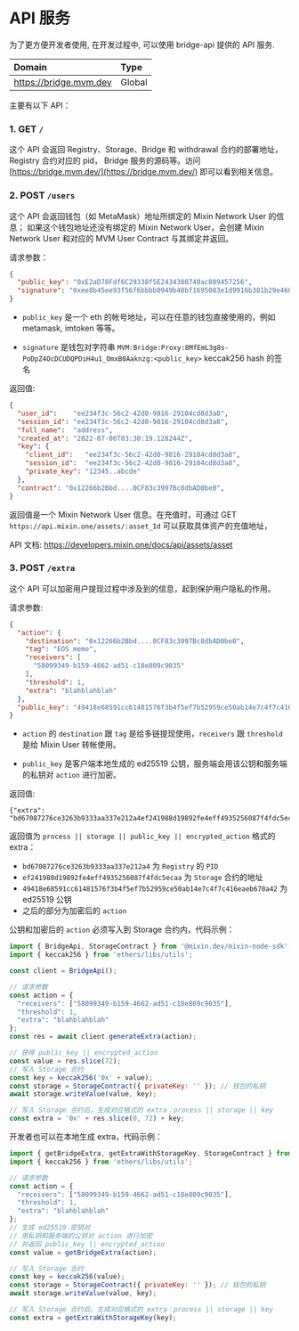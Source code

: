 # API 服务

为了更方便开发者使用, 在开发过程中, 可以使用 bridge-api 提供的 API 服务.

| Domain                     | Type   |
|:---------------------------| :----- |
| <https://bridge.mvm.dev> | Global |

主要有以下 API：

### 1. GET `/`

这个 API 会返回 Registry、Storage、Bridge 和 withdrawal 合约的部署地址，Registry 合约对应的 pid，
Bridge 服务的源码等。访问 [https://bridge.mvm.dev/](https://bridge.mvm.dev/) 即可以看到相关信息。


### 2. POST `/users`

这个 API 会返回钱包（如 MetaMask）地址所绑定的 Mixin Network User 的信息；
如果这个钱包地址还没有绑定的 Mixin Network User，会创建 Mixin Network User 和对应的 MVM User Contract 与其绑定并返回。

请求参数：

```json
{
  "public_key": "0xE2aD78Fdf6C29338f5E2434380740ac889457256",
  "signature": "0xee8b45ee93f56f6bbbb0949b48bf1695083e1d9916b381b29e460541e607f34519759c93ddb6de6fd1b04c4d3c6f598d3e2e977185cf467c087918e108ce49691c"
}
```

* `public_key` 是一个 eth 的帐号地址，可以在任意的钱包直接使用的，例如 metamask, imtoken 等等。

* `signature` 是钱包对字符串 `MVM:Bridge:Proxy:8MfEmL3g8s-PoDpZ4OcDCUDQPDiH4u1_OmxB0Aaknzg:<public_key>` keccak256 hash 的签名

返回值:

```json
{
  "user_id":    "ee234f3c-56c2-42d0-9816-29104cd8d3a8",
  "session_id": "ee234f3c-56c2-42d0-9816-29104cd8d3a8",
  "full_name":  "address",
  "created_at": "2022-07-06T03:30:19.128244Z",
  "key": {
    "client_id":   "ee234f3c-56c2-42d0-9816-29104cd8d3a8",
    "session_id":  "ee234f3c-56c2-42d0-9816-29104cd8d3a8",
    "private_key": "12345..abcde"
  },
  "contract": "0x12266b2Bbd....0CF83c3997Bc8dbAD0be0",
}
```

返回值是一个 Mixin Network User 信息。在充值时，可通过 GET `https://api.mixin.one/assets/:asset_Id` 可以获取具体资产的充值地址，

API 文档: <https://developers.mixin.one/docs/api/assets/asset>

### 3. POST `/extra`

这个 API 可以加密用户提现过程中涉及到的信息，起到保护用户隐私的作用。

请求参数:

```JSON
{
  "action": {
    "destination": "0x12266b2Bbd....0CF83c3997Bc8dbAD0be0",
    "tag": "EOS memo",
    "receivers": [
      "58099349-b159-4662-ad51-c18e809c9035"
    ],
    "threshold": 1,
    "extra": "blahblahblah"
  },
  "public_key": "49418e68591cc61481576f3b4f5ef7b52959ce50ab14e7c4f7c416eaeb670a42"
}
```

* `action` 的 `destination` 跟 `tag` 是给多链提现使用，`receivers` 跟 `threshold` 是给 Mixin User 转帐使用。

* `public_key` 是客户端本地生成的 ed25519 公钥，服务端会用该公钥和服务端的私钥对 `action` 进行加密。

返回值:

```
{"extra": "bd67087276ce3263b9333aa337e212a4ef241988d19892fe4eff4935256087f4fdc5ecaa49418e68591cc61481576f3b4f5ef7b52959ce50ab14e7c4f7c416eaeb670a42e6185dd2af0df71763bad5b1909db4f9aeb7a87eed8a06640fb94d35563a0d23feb1c682e3618b34c6889e0bf55786de958dcce4f53da1bbf89cc76f3e970d46085a57053a2b621c393dfd06bcd45ed143d4250d61be6e79cd50a41ed38d40c21b7ccf4623fc14e1ef62bcf12f76d7b4"}
```

返回值为 `process || storage || public_key || encrypted_action` 格式的 extra：
* `bd67087276ce3263b9333aa337e212a4` 为 `Registry` 的 `PID`
* `ef241988d19892fe4eff4935256087f4fdc5ecaa` 为 `Storage` 合约的地址
* `49418e68591cc61481576f3b4f5ef7b52959ce50ab14e7c4f7c416eaeb670a42` 为 ed25519 公钥
* 之后的部分为加密后的 `action `

公钥和加密后的 `action` 必须写入到 Storage 合约内，代码示例：
```javascript
import { BridgeApi, StorageContract } from '@mixin.dev/mixin-node-sdk';
import { keccak256 } from 'ethers/libs/utils';

const client = BridgeApi();

// 请求参数
const action = {
  "receivers": ["58099349-b159-4662-ad51-c18e809c9035"],
  "threshold": 1,
  "extra": "blahblahblah"
};
const res = await client.generateExtra(action);

// 获得 public_key || encrypted_action
const value = res.slice(72);
// 写入 Storage 合约
const key = keccak256('0x' + value);
const storage = StorageContract({ privateKey: '' }); // 钱包的私钥
await storage.writeValue(value, key);

// 写入 Storage 合约后，生成对应格式的 extra：process || storage || key
const extra = '0x' + res.slice(0, 72) + key;
```

开发者也可以在本地生成 extra，代码示例：

```javascript
import { getBridgeExtra, getExtraWithStorageKey, StorageContract } from '@mixin.dev/mixin-node-sdk';
import { keccak256 } from 'ethers/libs/utils';

// 请求参数
const action = {
  "receivers": ["58099349-b159-4662-ad51-c18e809c9035"],
  "threshold": 1,
  "extra": "blahblahblah"
};
// 生成 ed25519 密钥对
// 用私钥和服务端的公钥对 action 进行加密
// 并返回 public_key || encrypted_action
const value = getBridgeExtra(action);

// 写入 Storage 合约
const key = keccak256(value);
const storage = StorageContract({ privateKey: '' }); // 钱包的私钥
await storage.writeValue(value, key);

// 写入 Storage 合约后，生成对应格式的 extra：process || storage || key
const extra = getExtraWithStorageKey(key);
```
